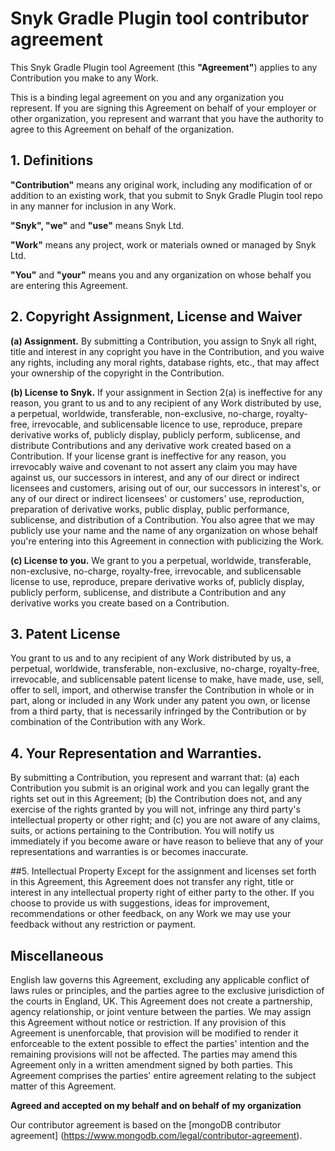 # Snyk Gradle Plugin tool contributor agreement

This Snyk Gradle Plugin tool Agreement (this **"Agreement"**) applies to any Contribution you make
to any Work.

This is a binding legal agreement on you and any organization you represent. If you are signing this
Agreement on behalf of your employer or other organization, you represent and warrant that you have
the authority to agree to this Agreement on behalf of the organization.

## 1. Definitions

**"Contribution"** means any original work, including any modification of or addition to an existing
work, that you submit to Snyk Gradle Plugin tool repo in any manner for inclusion in any Work.

**"Snyk", "we"** and **"use"** means Snyk Ltd.

**"Work"** means any project, work or materials owned or managed by Snyk Ltd.

**"You"** and **"your"** means you and any organization on whose behalf you are entering this
Agreement.

## 2. Copyright Assignment, License and Waiver

**(a) Assignment.** By submitting a Contribution, you assign to Snyk all right, title and interest
in any copright you have in the Contribution, and you waive any rights, including any moral rights,
database rights, etc., that may affect your ownership of the copyright in the Contribution.

**(b) License to Snyk.** If your assignment in Section 2(a) is ineffective for any reason, you grant
to us and to any recipient of any Work distributed by use, a perpetual, worldwide, transferable,
non-exclusive, no-charge, royalty-free, irrevocable, and sublicensable licence to use, reproduce,
prepare derivative works of, publicly display, publicly perform, sublicense, and distribute
Contributions and any derivative work created based on a Contribution. If your license grant is
ineffective for any reason, you irrevocably waive and covenant to not assert any claim you may have
against us, our successors in interest, and any of our direct or indirect licensees and customers,
arising out of our, our successors in interest's, or any of our direct or indirect licensees' or
customers' use, reproduction, preparation of derivative works, public display, public performance,
sublicense, and distribution of a Contribution. You also agree that we may publicly use your name
and the name of any organization on whose behalf you're entering into this Agreement in connection
with publicizing the Work.

**(c) License to you.** We grant to you a perpetual, worldwide, transferable, non-exclusive,
no-charge, royalty-free, irrevocable, and sublicensable license to use, reproduce, prepare
derivative works of, publicly display, publicly perform, sublicense, and distribute a Contribution
and any derivative works you create based on a Contribution.

## 3. Patent License

You grant to us and to any recipient of any Work distributed by us, a perpetual, worldwide,
transferable, non-exclusive, no-charge, royalty-free, irrevocable, and sublicensable patent license
to make, have made, use, sell, offer to sell, import, and otherwise transfer the Contribution in
whole or in part, along or included in any Work under any patent you own, or license from a third
party, that is necessarily infringed by the Contribution or by combination of the Contribution with
any Work.

## 4. Your Representation and Warranties.

By submitting a Contribution, you represent and warrant that: (a) each Contribution you submit is an
original work and you can legally grant the rights set out in this Agreement; (b) the Contribution
does not, and any exercise of the rights granted by you will not, infringe any third party's
intellectual property or other right; and (c) you are not aware of any claims, suits, or actions
pertaining to the Contribution. You will notify us immediately if you become aware or have reason to
believe that any of your representations and warranties is or becomes inaccurate.

##5. Intellectual Property
Except for the assignment and licenses set forth in this Agreement, this Agreement does not transfer
any right, title or interest in any intellectual property right of either party to the other. If you
choose to provide us with suggestions, ideas for improvement, recommendations or other feedback, on
any Work we may use your feedback without any restriction or payment.

## Miscellaneous

English law governs this Agreement, excluding any applicable conflict of laws rules or principles,
and the parties agree to the exclusive jurisdiction of the courts in England, UK. This Agreement
does not create a partnership, agency relationship, or joint venture between the parties. We may
assign this Agreement without notice or restriction. If any provision of this Agreement is
unenforcable, that provision will be modified to render it enforceable to the extent possible to
effect the parties' intention and the remaining provisions will not be affected. The parties may
amend this Agreement only in a written amendment signed by both parties. This Agreement comprises
the parties' entire agreement relating to the subject matter of this Agreement.

**Agreed and accepted on my behalf and on behalf of my organization**

Our contributor agreement is based on
the [mongoDB contributor agreement] (https://www.mongodb.com/legal/contributor-agreement).
